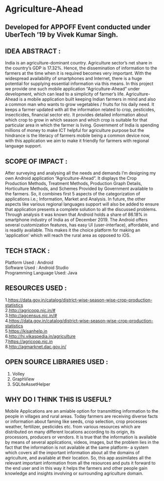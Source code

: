 # Agriculture-Ahead
## Developed for APPOFF Event conducted under UberTech ’19 by Vivek Kumar Singh.  
## IDEA ABSTRACT :  
India is an agriculture-dominant country. Agriculture sector’s net share in the country’s GDP is 17.32%. Hence, the dissemination of information to the farmers at the time when it is required becomes very important. With the widespread availability of smartphones and Internet, there is a huge potential for supplying essential information via this means.
In this project we provide one such mobile application “Agriculture-Ahead” under development, which can lead to a simplicity of farmer’s life. Agriculture-Ahead is a mobile application built keeping Indian farmers in mind and also a common man who wants to grow vegetables / fruits for his daily need. It keeps a farmer updated with all the information related to crop, pesticides, insecticides, financial sector etc. It provides detailed information about which crop to grow in which season and which crop is suitable for that particular area in which the farmer is living. Government of India is spending millions of money to make ICT helpful for agriculture purpose but the hindrance is the literacy of farmers mobile being a common device now, with this application we aim to make it friendly for farmers with regional language support.

## SCOPE OF IMPACT :  
After surveying and analysing all the needs and demands I’m designing my own Android application “Agriculture-Ahead”. It displays the Crop Production Methods, Treatment Methods, Production Graph Details, Horticulture Methods, and Schemes Provided by Government available to the farmers. So, it combines first 5 aspects of the categorization of applications i.e.; Information, Market and Analysis. In future, the other aspects like various regional languages support will also be added to ensure that application presents a complete solution to all the discussed problems. Through analysis it was known that Android holds a share of 86.18% in smartphone industry of India as of December 2019. The Android offers several customization features, has easy UI (user-interface), affordable, and is readily available. This makes it the choice platform for making an ‘application’ which will reach the rural area as opposed to iOS. 

## TECH STACK :  
Platform Used : Android  
Software Used : Android Studio  
Programming Language Used: Java  

## RESOURCES USED :  
1.https://data.gov.in/catalog/district-wise-season-wise-crop-production-statistics  
2.http://agricoop.nic.in/#  
3.http://agcensus.nic.in/#  
4.https://data.gov.in/catalog/district-wise-season-wise-crop-production-statistics  
5.https://kisanhelp.in  
6.http://hi.vikaspedia.in/agriculture  
7.https://agricoop.nic.in  
8.http://agmarknet.dac.gov.in/  

## OPEN SOURCE LIBRARIES USED :  
1. Volley  
2. GraphView   
5. SQLiteAssetHelper  

## WHY DO I THINK THIS IS USEFUL?  
Mobile Applications are an amiable option for transmitting information to the people in villages and rural areas. Today farmers are receiving diverse facts or information about faming like seeds, crop selection, crop processes weather, fertilizer, pesticides etc. from various resources which are distributed on many different locations according to its origin, its processors, producers or vendors. It is true that the information is available by means of several applications, videos, images, but the problem lies in the fact that the information is not available at the same platform- a system which covers all the important information about all the domains of agriculture, and available at their location. So, this app assimilates all the relevant important information from all the resources and puts it forward to the end user and in this way it helps the farmers and other people gain knowledge and insights involving or surrounding agriculture domain.
